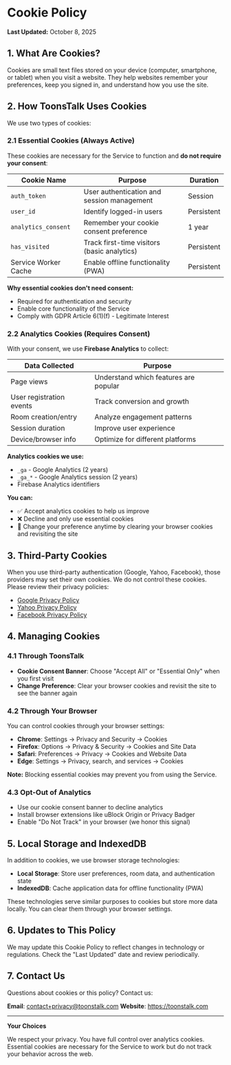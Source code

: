# Cookie Policy

**Last Updated:** October 8, 2025

## 1. What Are Cookies?

Cookies are small text files stored on your device (computer, smartphone, or tablet) when you visit a website. They help websites remember your preferences, keep you signed in, and understand how you use the site.

## 2. How ToonsTalk Uses Cookies

We use two types of cookies:

### 2.1 Essential Cookies (Always Active)

These cookies are necessary for the Service to function and **do not require your consent**:

| Cookie Name | Purpose | Duration |
|-------------|---------|----------|
| `auth_token` | User authentication and session management | Session |
| `user_id` | Identify logged-in users | Persistent |
| `analytics_consent` | Remember your cookie consent preference | 1 year |
| `has_visited` | Track first-time visitors (basic analytics) | Persistent |
| Service Worker Cache | Enable offline functionality (PWA) | Persistent |

**Why essential cookies don't need consent:**
- Required for authentication and security
- Enable core functionality of the Service
- Comply with GDPR Article 6(1)(f) - Legitimate Interest

### 2.2 Analytics Cookies (Requires Consent)

With your consent, we use **Firebase Analytics** to collect:

| Data Collected | Purpose |
|----------------|---------|
| Page views | Understand which features are popular |
| User registration events | Track conversion and growth |
| Room creation/entry | Analyze engagement patterns |
| Session duration | Improve user experience |
| Device/browser info | Optimize for different platforms |

**Analytics cookies we use:**
- `_ga` - Google Analytics (2 years)
- `_ga_*` - Google Analytics session (2 years)
- Firebase Analytics identifiers

**You can:**
- ✅ Accept analytics cookies to help us improve
- ❌ Decline and only use essential cookies
- 🔄 Change your preference anytime by clearing your browser cookies and revisiting the site

## 3. Third-Party Cookies

When you use third-party authentication (Google, Yahoo, Facebook), those providers may set their own cookies. We do not control these cookies. Please review their privacy policies:

- [Google Privacy Policy](https://policies.google.com/privacy)
- [Yahoo Privacy Policy](https://legal.yahoo.com/us/en/yahoo/privacy/index.html)
- [Facebook Privacy Policy](https://www.facebook.com/privacy/explanation)

## 4. Managing Cookies

### 4.1 Through ToonsTalk
- **Cookie Consent Banner**: Choose "Accept All" or "Essential Only" when you first visit
- **Change Preference**: Clear your browser cookies and revisit the site to see the banner again

### 4.2 Through Your Browser
You can control cookies through your browser settings:

- **Chrome**: Settings → Privacy and Security → Cookies
- **Firefox**: Options → Privacy & Security → Cookies and Site Data
- **Safari**: Preferences → Privacy → Cookies and Website Data
- **Edge**: Settings → Privacy, search, and services → Cookies

**Note:** Blocking essential cookies may prevent you from using the Service.

### 4.3 Opt-Out of Analytics
- Use our cookie consent banner to decline analytics
- Install browser extensions like uBlock Origin or Privacy Badger
- Enable "Do Not Track" in your browser (we honor this signal)

## 5. Local Storage and IndexedDB

In addition to cookies, we use browser storage technologies:

- **Local Storage**: Store user preferences, room data, and authentication state
- **IndexedDB**: Cache application data for offline functionality (PWA)

These technologies serve similar purposes to cookies but store more data locally. You can clear them through your browser settings.

## 6. Updates to This Policy

We may update this Cookie Policy to reflect changes in technology or regulations. Check the "Last Updated" date and review periodically.

## 7. Contact Us

Questions about cookies or this policy? Contact us:

**Email**: contact+privacy@toonstalk.com
**Website**: https://toonstalk.com

---

**Your Choices**

We respect your privacy. You have full control over analytics cookies. Essential cookies are necessary for the Service to work but do not track your behavior across the web.
